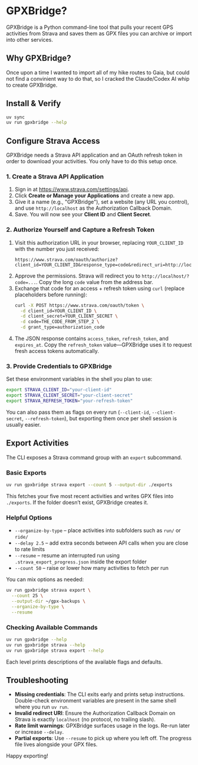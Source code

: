 # GPXBridge?

GPXBridge is a Python command-line tool that pulls your recent GPS activities from Strava and saves them as GPX files you can archive or import into other services. 

## Why GPXBridge?

Once upon a time I wanted to import all of my hike routes to Gaia, but could not find a convinient way to do that, so I cracked the Claude/Codex AI whip to create GPXBridge.

## Install & Verify
```bash
uv sync
uv run gpxbridge --help
```

## Configure Strava Access
GPXBridge needs a Strava API application and an OAuth refresh token in order to download your activities. You only have to do this setup once.

### 1. Create a Strava API Application
1. Sign in at <https://www.strava.com/settings/api>.
2. Click **Create or Manage your Applications** and create a new app.
3. Give it a name (e.g., "GPXBridge"), set a website (any URL you control), and use `http://localhost` as the Authorization Callback Domain.
4. Save. You will now see your **Client ID** and **Client Secret**.

### 2. Authorize Yourself and Capture a Refresh Token
1. Visit this authorization URL in your browser, replacing `YOUR_CLIENT_ID` with the number you just received:
   ```
   https://www.strava.com/oauth/authorize?client_id=YOUR_CLIENT_ID&response_type=code&redirect_uri=http://localhost&approval_prompt=force&scope=activity:read_all
   ```
2. Approve the permissions. Strava will redirect you to `http://localhost/?code=...`. Copy the long `code` value from the address bar.
3. Exchange that code for an access + refresh token using `curl` (replace placeholders before running):
   ```bash
   curl -X POST https://www.strava.com/oauth/token \
     -d client_id=YOUR_CLIENT_ID \
     -d client_secret=YOUR_CLIENT_SECRET \
     -d code=THE_CODE_FROM_STEP_2 \
     -d grant_type=authorization_code
   ```
4. The JSON response contains `access_token`, `refresh_token`, and `expires_at`. Copy the `refresh_token` value—GPXBridge uses it to request fresh access tokens automatically.

### 3. Provide Credentials to GPXBridge
Set these environment variables in the shell you plan to use:
```bash
export STRAVA_CLIENT_ID="your-client-id"
export STRAVA_CLIENT_SECRET="your-client-secret"
export STRAVA_REFRESH_TOKEN="your-refresh-token"
```
You can also pass them as flags on every run (`--client-id`, `--client-secret`, `--refresh-token`), but exporting them once per shell session is usually easier.

## Export Activities
The CLI exposes a Strava command group with an `export` subcommand.

### Basic Exports
```bash
uv run gpxbridge strava export --count 5 --output-dir ./exports
```
This fetches your five most recent activities and writes GPX files into `./exports`. If the folder doesn’t exist, GPXBridge creates it.

### Helpful Options
- `--organize-by-type` – place activities into subfolders such as `run/` or `ride/`
- `--delay 2.5` – add extra seconds between API calls when you are close to rate limits
- `--resume` – resume an interrupted run using `.strava_export_progress.json` inside the export folder
- `--count 50` – raise or lower how many activities to fetch per run

You can mix options as needed:
```bash
uv run gpxbridge strava export \
  --count 25 \
  --output-dir ~/gpx-backups \
  --organize-by-type \
  --resume
```

### Checking Available Commands
```bash
uv run gpxbridge --help
uv run gpxbridge strava --help
uv run gpxbridge strava export --help
```
Each level prints descriptions of the available flags and defaults.

## Troubleshooting
- **Missing credentials**: The CLI exits early and prints setup instructions. Double-check environment variables are present in the same shell where you run `uv run`.
- **Invalid redirect URI**: Ensure the Authorization Callback Domain on Strava is exactly `localhost` (no protocol, no trailing slash).
- **Rate limit warnings**: GPXBridge surfaces usage in the logs. Re-run later or increase `--delay`.
- **Partial exports**: Use `--resume` to pick up where you left off. The progress file lives alongside your GPX files.

Happy exporting!
